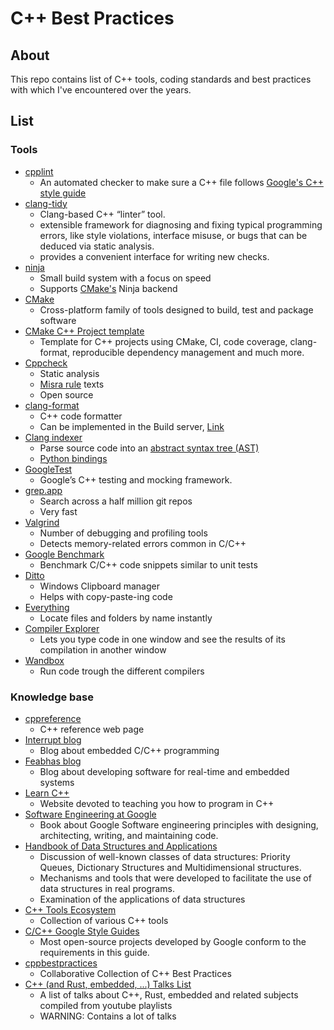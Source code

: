 # C++ Best Practices

## About
This repo contains list of C++ tools, coding standards and best practices with which I've encountered over the years.

## List
### Tools
* [cpplint](https://github.com/google/styleguide/tree/gh-pages/cpplint)
    - An automated checker to make sure a C++ file follows [Google's C++ style guide](https://github.com/google/styleguide)
* [clang-tidy](https://clang.llvm.org/extra/clang-tidy/)
    - Clang-based C++ “linter” tool. 
    - extensible framework for diagnosing and fixing typical programming errors, like style violations, interface misuse, or bugs that can be deduced via static analysis. 
    - provides a convenient interface for writing new checks.
* [ninja](https://ninja-build.org/)
    - Small build system with a focus on speed
    - Supports [CMake's](https://cmake.org/) Ninja backend
* [CMake](https://cmake.org/)
    - Cross-platform family of tools designed to build, test and package software
* [CMake C++ Project template](https://github.com/TheLartians/ModernCppStarter)
    - Template for C++ projects using CMake, CI, code coverage, clang-format, reproducible dependency management and much more.
* [Cppcheck](https://cppcheck.sourceforge.io/)
    - Static analysis
    - [Misra rule](https://www.perforce.com/resources/qac/misra-c-cpp) texts
    - Open source
* [clang-format](https://clang.llvm.org/docs/ClangFormat.html)
    - C++ code formatter
    - Can be implemented in the Build server, [Link](https://embeddedartistry.com/blog/2017/10/30/clang-format-wrapper-script-examples/)
* [Clang indexer](https://clang.llvm.org/doxygen/group__CINDEX.html)
    - Parse source code into an [abstract syntax tree (AST)](https://en.wikipedia.org/wiki/Abstract_syntax_tree)
    - [Python bindings](https://pypi.org/project/libclang/)
* [GoogleTest](https://github.com/google/googletest)
    - Google’s C++ testing and mocking framework.
* [grep.app](https://grep.app/)
    - Search across a half million git repos
    - Very fast
* [Valgrind](https://valgrind.org/docs/manual/quick-start.html)
    - Number of debugging and profiling tools
    - Detects memory-related errors common in C/C++
* [Google Benchmark](https://github.com/google/benchmark)
    -  Benchmark C/C++ code snippets similar to unit tests
* [Ditto](https://ditto-cp.sourceforge.io/)
    - Windows Clipboard manager
    - Helps with copy-paste-ing code
* [Everything](https://www.voidtools.com/)
    - Locate files and folders by name instantly
* [Compiler Explorer](https://godbolt.org/)
    - Lets you type code in one window and see the results of its compilation in another window
* [Wandbox](https://wandbox.org/)
    - Run code trough the different compilers

### Knowledge base
* [cppreference](https://en.cppreference.com/)
    - C++ reference web page
* [Interrupt blog](https://interrupt.memfault.com/blog/)
    - Blog about embedded C/C++ programming
* [Feabhas blog](https://blog.feabhas.com/)
    - Blog about developing software for real-time and embedded systems
* [Learn C++](https://www.learncpp.com/)
    - Website devoted to teaching you how to program in C++
* [Software Engineering at Google](https://www.oreilly.com/library/view/software-engineering-at/9781492082781/)
    - Book about Google Software engineering principles with designing, architecting, writing, and maintaining code.
* [Handbook of Data Structures and Applications](https://www.oreilly.com/library/view/handbook-of-data/9781351645645/)
    - Discussion of well-known classes of data structures: Priority Queues, Dictionary Structures and Multidimensional structures. 
    - Mechanisms and tools that were developed to facilitate the use of data structures in real programs. 
    - Examination of the applications of data structures
* [C++ Tools Ecosystem](https://hackingcpp.com/cpp/tools/ecosystem.html)
    - Collection of various C++ tools
* [C/C++ Google Style Guides](https://google.github.io/styleguide/cppguide.html)
    - Most open-source projects developed by Google conform to the requirements in this guide.
* [cppbestpractices](https://lefticus.gitbooks.io/cpp-best-practices/content/)
    - Collaborative Collection of C++ Best Practices
* [C++ (and Rust, embedded, ...) Talks List](https://wovo.github.io/ctl/)
    - A list of talks about C++, Rust, embedded and related subjects compiled from youtube playlists
    - WARNING: Contains a lot of talks
